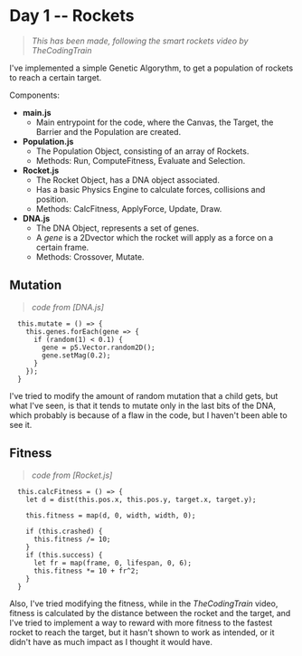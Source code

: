 # Day 1 -- Rockets

> _This has been made, following the smart rockets video by TheCodingTrain_

I've implemented a simple Genetic Algorythm, to get a population of rockets to reach a certain target.

Components:
- **main.js**
  - Main entrypoint for the code, where the Canvas, the Target, the Barrier and the Population are created.
- **Population.js**
  - The Population Object, consisting of an array of Rockets.
  - Methods: Run, ComputeFitness, Evaluate and Selection.
- **Rocket.js**
  - The Rocket Object, has a DNA object associated.
  - Has a basic Physics Engine to calculate forces, collisions and position.
  - Methods: CalcFitness, ApplyForce, Update, Draw.
- **DNA.js**
  - The DNA Object, represents a set of genes.
  - A _gene_ is a 2Dvector which the rocket will apply as a force on a certain frame.
  - Methods: Crossover, Mutate.

## Mutation

> _code from [DNA.js]_
```@javascript
  this.mutate = () => {
    this.genes.forEach(gene => {
      if (random(1) < 0.1) {
        gene = p5.Vector.random2D();
        gene.setMag(0.2);
      }
    });
  }
```

I've tried to modify the amount of random mutation that a child gets, but what I've seen, is that it tends to mutate only in the last bits of the DNA, which probably is because of a flaw in the code, but I haven't been able to see it.

## Fitness

> _code from [Rocket.js]_
```@javascript
  this.calcFitness = () => {
    let d = dist(this.pos.x, this.pos.y, target.x, target.y);

    this.fitness = map(d, 0, width, width, 0);

    if (this.crashed) {
      this.fitness /= 10;
    }
    if (this.success) {
      let fr = map(frame, 0, lifespan, 0, 6);
      this.fitness *= 10 + fr^2;
    }
  }
```

Also, I've tried modifying the fitness, while in the _TheCodingTrain_ video, fitness is calculated by the distance between the rocket and the target, and I've tried to implement a way to reward with more fitness to the fastest rocket to reach the target, but it hasn't shown to work as intended, or it didn't have as much impact as I thought it would have.